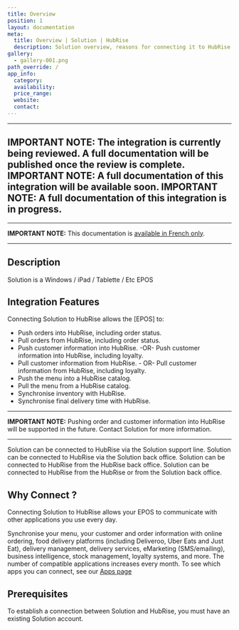 ```yaml
---
title: Overview
position: 1
layout: documentation
meta:
  title: Overview | Solution | HubRise
  description: Solution overview, reasons for connecting it to HubRise and summary of integrated features. Synchronise data between your EPOS and your apps.
gallery:
  - gallery-001.png
path_override: /
app_info:
  category:
  availability:
  price_range:
  website:
  contact:
---
```


-----

**IMPORTANT NOTE:** The integration is currently being reviewed. A full documentation will be published once the review is complete.
**IMPORTANT NOTE:** A full documentation of this integration will be available soon.
**IMPORTANT NOTE:** A full documentation of this integration is in progress.
-----

-----

**IMPORTANT NOTE:** This documentation is [available in French only](https://www.hubrise.com/fr/apps/Solution).

-----
## Description

Solution is a Windows / iPad / Tablette / Etc EPOS
## Integration Features

Connecting Solution to HubRise allows the [EPOS] to:

- Push orders into HubRise, including order status.
- Pull orders from HubRise, including order status.
- Push customer information into HubRise. -OR- Push customer information into HubRise, including loyalty.
- Pull customer information from HubRise. - OR- Pull customer information from HubRise, including loyalty.
- Push the menu into a HubRise catalog.
- Pull the menu from a HubRise catalog.
- Synchronise inventory with HubRise.
- Synchronise final delivery time with HubRise.

-----

**IMPORTANT NOTE:** Pushing order and customer information into HubRise will be supported in the future. Contact Solution for more information.

-----

Solution can be connected to HubRise via the Solution support line.
Solution can be connected to HubRise via the Solution back office.
Solution can be connected to HubRise from the HubRise back office.
Solution can be connected to HubRise from the HubRise or from the Solution back office.


## Why Connect ?

Connecting Solution to HubRise allows your EPOS to communicate with other applications you use every day.

Synchronise your menu, your customer and order information with online ordering, food delivery platforms (including Deliveroo, Uber Eats and Just Eat), delivery management, delivery services, eMarketing (SMS/emailing), business intelligence, stock management, loyalty systems, and more. The number of compatible applications increases every month. To see which apps you can connect, see our  [Apps page](/apps)

## Prerequisites

To establish a connection between Solution and HubRise, you must have an existing Solution account.
